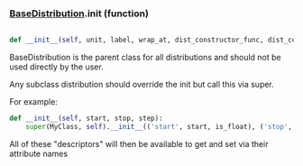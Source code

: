 ### [BaseDistribution](BaseDistribution.md).__init__ (function)


```py

def __init__(self, unit, label, wrap_at, dist_constructor_func, dist_constructor_argnames, *args)

```



BaseDistribution is the parent class for all distributions and should
not be used directly by the user.

Any subclass distribution should override the init but call this via
super.

For example:

```py
def __init__(self, start, stop, step):
    super(MyClass, self).__init__(('start', start, is_float), ('stop', stop, is_float), ('step', step, is_float))
```

All of these "descriptors" will then be available to get and set via
their attribute names

